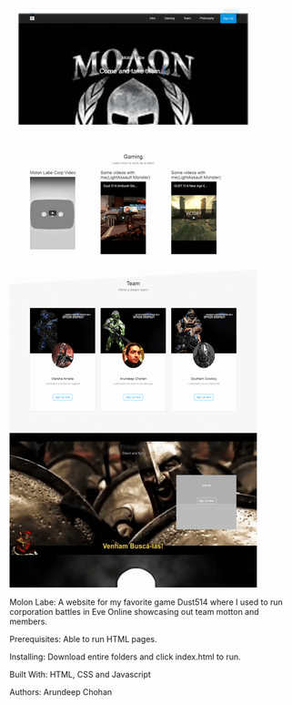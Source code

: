 ![Screenshot](https://github.com/ArundeepChohan/Summary/blob/master/MolonLabeWebpage.png)

Molon Labe: 
A website for my favorite game Dust514 where I used to run corporation battles in Eve Online showcasing out team motton and members.

Prerequisites:
Able to run HTML pages.

Installing:
Download entire folders and click index.html to run.

Built With:
HTML, CSS and Javascript

Authors:
Arundeep Chohan
